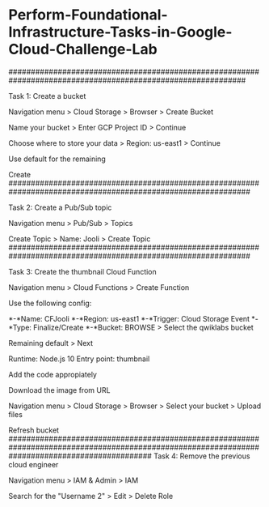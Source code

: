 # Perform-Foundational-Infrastructure-Tasks-in-Google-Cloud-Challenge-Lab
#############################################################################################################

Task 1: Create a bucket

Navigation menu > Cloud Storage > Browser > Create Bucket

Name your bucket > Enter GCP Project ID > Continue

Choose where to store your data > Region: us-east1 > Continue

Use default for the remaining

Create
##############################################################################################################

Task 2: Create a Pub/Sub topic

Navigation menu > Pub/Sub > Topics

Create Topic > Name: Jooli > Create Topic
##############################################################################################################

Task 3: Create the thumbnail Cloud Function

Navigation menu > Cloud Functions > Create Function

Use the following config:

*-*Name: CFJooli *-*Region: us-east1 *-*Trigger: Cloud Storage Event *-*Type: Finalize/Create *-*Bucket: BROWSE > Select the qwiklabs bucket

Remaining default > Next

Runtime: Node.js 10 Entry point: thumbnail

Add the code appropiately

Download the image from URL

Navigation menu > Cloud Storage > Browser > Select your bucket > Upload files

Refresh bucket
################################################################################################################################################
Task 4: Remove the previous cloud engineer

Navigation menu > IAM & Admin > IAM

Search for the "Username 2" > Edit > Delete Role
